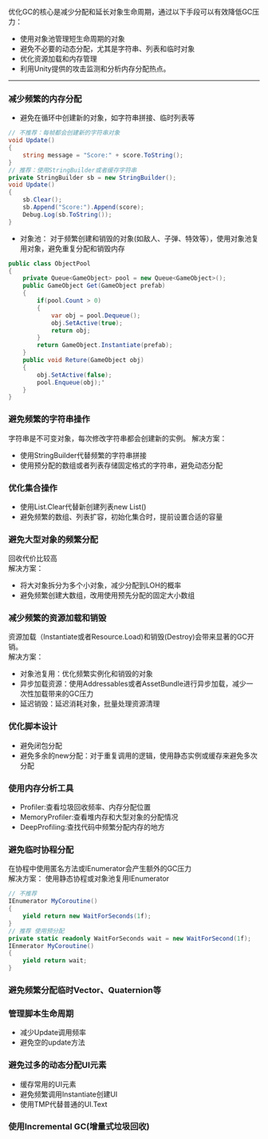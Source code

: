 优化GC的核心是减少分配和延长对象生命周期，通过以下手段可以有效降低GC压力：
+ 使用对象池管理短生命周期的对象
+ 避免不必要的动态分配，尤其是字符串、列表和临时对象
+ 优化资源加载和内存管理
+ 利用Unity提供的攻击监测和分析内存分配热点。

--------------------------------------------------------------------------------
### 减少频繁的内存分配
+ 避免在循环中创建新的对象，如字符串拼接、临时列表等
```c#
// 不推荐：每帧都会创建新的字符串对象
void Update()
{
    string message = "Score:" + score.ToString();
}
// 推荐：使用StringBuilder或者缓存字符串
private StringBuilder sb = new StringBuilder();
void Update()
{
    sb.Clear();
    sb.Append("Score:").Append(score);
    Debug.Log(sb.ToString());
}
```
+ 对象池：
对于频繁创建和销毁的对象(如敌人、子弹、特效等），使用对象池复用对象，避免重复分配和销毁内存
```c#
public class ObjectPool
{
    private Queue<GameObject> pool = new Queue<GameObject>();
    public GameObject Get(GameObject prefab)
    {
        if(pool.Count > 0)
        {
            var obj = pool.Dequeue();
            obj.SetActive(true);
            return obj;        
        }    
        return GameObject.Instantiate(prefab);
    }
    public void Reture(GameObject obj)
    {
        obj.SetActive(false);
        pool.Enqueue(obj);'    
    }
}
```
### 避免频繁的字符串操作
字符串是不可变对象，每次修改字符串都会创建新的实例。
解决方案：
+ 使用StringBuilder代替频繁的字符串拼接
+ 使用预分配的数组或者列表存储固定格式的字符串，避免动态分配
### 优化集合操作
+ 使用List<T>.Clear代替新创建列表new List<T>()
+ 避免频繁的数组、列表扩容，初始化集合时，提前设置合适的容量
### 避免大型对象的频繁分配
回收代价比较高   
解决方案：
+ 将大对象拆分为多个小对象，减少分配到LOH的概率
+ 避免频繁创建大数组，改用使用预先分配的固定大小数组
### 减少频繁的资源加载和销毁
资源加载（Instantiate或者Resource.Load)和销毁(Destroy)会带来显著的GC开销。   
解决方案：
+ 对象池复用：优化频繁实例化和销毁的对象
+ 异步加载资源：使用Addressables或者AssetBundle进行异步加载，减少一次性加载带来的GC压力
+ 延迟销毁：延迟消耗对象，批量处理资源清理
### 优化脚本设计
+ 避免闭包分配
+ 避免多余的new分配：对于重复调用的逻辑，使用静态实例或缓存来避免多次分配
### 使用内存分析工具
+ Profiler:查看垃圾回收频率、内存分配位置
+ MemoryProfiler:查看堆内存和大型对象的分配情况
+ DeepProfiling:查找代码中频繁分配内存的地方
### 避免临时协程分配
在协程中使用匿名方法或IEnumerator会产生额外的GC压力    
解决方案：
使用静态协程或对象池复用IEnumerator
```c#
// 不推荐
IEnumerator MyCoroutine()
{
    yield return new WaitForSeconds(1f);
}
// 推荐 使用预分配
private static readonly WaitForSeconds wait = new WaitForSecond(1f);
IEnmerator MyCoroutine()
{
    yield return wait;
}
```
### 避免频繁分配临时Vector、Quaternion等
### 管理脚本生命周期
+ 减少Update调用频率
+ 避免空的update方法
### 避免过多的动态分配UI元素
+ 缓存常用的UI元素
+ 避免频繁调用Instantiate创建UI
+ 使用TMP代替普通的UI.Text
### 使用Incremental GC(增量式垃圾回收)
